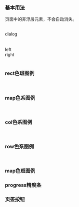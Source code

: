 <style>
.dome-alert .c-date:not(:first-child){
  margin-top: 10px;
}
</style>
<script>
export default{
  data(){
    return {
      xx:"2019-01-01",
      test:["2019-10-11", "2019-10-20"],
      dialogVisible:false,
      checkboxData:[{id:1,label:'1111'}],
      legend:[{color:"red",label:111},{color:"green",label:211111111},{color:"blue",label:3333}]
    }
  },
  watch:{
    test(val){
      console.log(val)
    }
  }
}
</script>

### 基本用法
页面中的非浮层元素，不会自动消失。
<div class="dome-alert demo-block">
  <c-xun v-model="test"></c-xun>
  <c-hou v-model="test"></c-hou>
  <c-season v-model="test"></c-season>
  <c-time-picker v-model="xx"></c-time-picker>
</div>


<br>
<el-button @click="dialogVisible=!dialogVisible">dialog</el-button>
<br>
<c-dialog :visible.sync="dialogVisible"></c-dialog>

<br>
<c-checkbox-group :data="checkboxData"></c-checkbox-group>

<br>
<c-two-col>
  <div slot="left">
    left
  </div>
  <div slot="right">
    right
  </div>
</c-two-col>
<br>

### rect色斑图例
<c-rect-legend :data="legend"></c-rect-legend>
<br>
### map色系图例
<c-map-legend :data="legend" :labelList="[1,2,3,4,5]"></c-map-legend>
<br>
### col色系图例
<c-liner-legend :data="legend" ></c-liner-legend>
<br>
### row色系图例
<c-liner-legend :data="legend" type="row"></c-liner-legend>
<br>
### map色斑图例
<c-grade-legend :data="legend" :labelList="[1,2,3]"></c-grade-legend>
### progress精度条
### 页签按钮
<c-page-sign ></c-page-sign>

